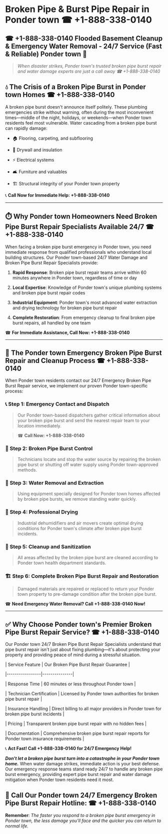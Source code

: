 # Broken Pipe & Burst Pipe Repair in Ponder town ☎ +1-888-338-0140  
## ☎ +1-888-338-0140 Flooded Basement Cleanup & Emergency Water Removal - 24/7 Service (Fast & Reliable) Ponder town 🚨  

> *When disaster strikes, Ponder town's trusted broken pipe burst repair and water damage experts are just a call away ☎ +1-888-338-0140*  

## 💧 The Crisis of a Broken Pipe Burst in Ponder town Homes ☎ +1-888-338-0140  

A broken pipe burst doesn't announce itself politely. These plumbing emergencies strike without warning, often during the most inconvenient times—middle of the night, holidays, or weekends—when Ponder town residents feel most vulnerable. Water cascading from a broken pipe burst can rapidly damage:  

* 🏠 Flooring, carpeting, and subflooring  
* 🧱 Drywall and insulation  
* ⚡ Electrical systems  
* 🛋️ Furniture and valuables  
* 🏗️ Structural integrity of your Ponder town property  

📞 **Call Now for Immediate Help: +1-888-338-0140**  

---  

## ⏱️ Why Ponder town Homeowners Need Broken Pipe Burst Repair Specialists Available 24/7 ☎ +1-888-338-0140  

When facing a broken pipe burst emergency in Ponder town, you need immediate response from qualified professionals who understand local building structures. Our Ponder town-based 24/7 Water Damage and Broken Pipe Burst Repair Specialists provide:  

1. **Rapid Response**: Broken pipe burst repair teams arrive within 60 minutes anywhere in Ponder town, regardless of time or day  
2. **Local Expertise**: Knowledge of Ponder town's unique plumbing systems and broken pipe burst repair codes  
3. **Industrial Equipment**: Ponder town's most advanced water extraction and drying technology for broken pipe burst repair  
4. **Complete Restoration**: From emergency cleanup to final broken pipe burst repairs, all handled by one team  

☎ **For Immediate Assistance, Call Now: +1-888-338-0140**  

---  

## 🔧 The Ponder town Emergency Broken Pipe Burst Repair and Cleanup Process ☎ +1-888-338-0140  

When Ponder town residents contact our 24/7 Emergency Broken Pipe Burst Repair service, we implement our proven Ponder town-specific process:  

### 📞 Step 1: Emergency Contact and Dispatch  
> Our Ponder town-based dispatchers gather critical information about your broken pipe burst and send the nearest repair team to your location immediately.  
> ☎ **Call Now: +1-888-338-0140**  

### 🚿 Step 2: Broken Pipe Burst Control  
> Technicians locate and stop the water source by repairing the broken pipe burst or shutting off water supply using Ponder town-approved methods.  

### 🌊 Step 3: Water Removal and Extraction  
> Using equipment specially designed for Ponder town homes affected by broken pipe bursts, we remove standing water quickly.  

### 💨 Step 4: Professional Drying  
> Industrial dehumidifiers and air movers create optimal drying conditions for Ponder town's climate after broken pipe burst incidents.  

### 🧼 Step 5: Cleanup and Sanitization  
> All areas affected by the broken pipe burst are cleaned according to Ponder town health department standards.  

### 🏗️ Step 6: Complete Broken Pipe Burst Repair and Restoration  
> Damaged materials are repaired or replaced to return your Ponder town property to pre-damage condition after the broken pipe burst.  

☎ **Need Emergency Water Removal? Call +1-888-338-0140 Now!**  

---  

## ✅ Why Choose Ponder town's Premier Broken Pipe Burst Repair Service? ☎ +1-888-338-0140  

Our Ponder town 24/7 Broken Pipe Burst Repair Specialists understand that pipe burst repair isn't just about fixing plumbing—it's about protecting your property and providing peace of mind during a stressful situation.  

| Service Feature | Our Broken Pipe Burst Repair Guarantee |  
|-----------------|---------------|  
| Response Time | 60 minutes or less throughout Ponder town |  
| Technician Certification | Licensed by Ponder town authorities for broken pipe burst repair |  
| Insurance Handling | Direct billing to all major providers in Ponder town for broken pipe burst incidents |  
| Pricing | Transparent broken pipe burst repair with no hidden fees |  
| Documentation | Comprehensive broken pipe burst repair reports for Ponder town insurance requirements |  

📞 **Act Fast! Call +1-888-338-0140 for 24/7 Emergency Help!**  

***Don't let a broken pipe burst turn into a catastrophe in your Ponder town home.*** When water damage strikes, immediate action is your best defense. Our emergency response teams stand ready 24/7 to handle any broken pipe burst emergency, providing expert pipe burst repair and water damage mitigation when Ponder town residents need it most.  

## 📱 Call Our Ponder town 24/7 Emergency Broken Pipe Burst Repair Hotline: ☎ +1-888-338-0140  

**Remember**: *The faster you respond to a broken pipe burst emergency in Ponder town, the less damage you'll face and the quicker you can return to normal life.*